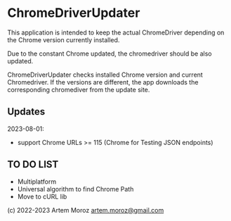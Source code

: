 # ChromeDriverUpdater

This application is intended to keep the actual ChromeDriver depending on the Chrome version currently installed.

Due to the constant Chrome updated, the chromedriver should be also updated.

ChromeDriverUpdater checks installed Chrome version and current Chromedriver.
If the versions are different, the app downloads the corresponding chromediver from the update site.

## Updates
2023-08-01:
- support Chrome URLs >= 115 (Chrome for Testing JSON endpoints)

## TO DO LIST
- Multiplatform
- Universal algorithm to find Chrome Path
- Move to cURL lib
 
(c) 2022-2023 Artem Moroz <artem.moroz@gmail.com>